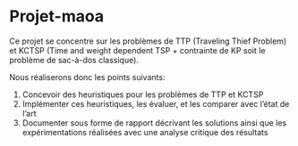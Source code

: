 # Projet-maoa

Ce projet se concentre sur les problèmes de TTP (Traveling Thief Problem) et KCTSP (Time and weight dependent TSP + contrainte de KP soit le problème de sac-à-dos classique). 

Nous réaliserons donc les points suivants:

1. Concevoir des heuristiques pour les problèmes de TTP et KCTSP
2. Implémenter ces heuristiques, les évaluer, et les comparer avec l’état de l’art
3. Documenter sous forme de rapport décrivant les solutions ainsi que les expérimentations
   réalisées avec une analyse critique des résultats
